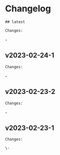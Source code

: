 # Changelog

    ## latest
    
    Changes:

\-
    
## v2023-02-24-1
    
    Changes:

\-
    
## v2023-02-23-2
    
    Changes:

\-
    
## v2023-02-23-1
    
    Changes:
    
    \-
    